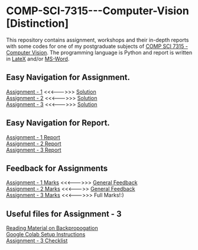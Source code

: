 # COMP-SCI-7315---Computer-Vision [Distinction]  
This repository contains assignment, workshops and their in-depth reports with some codes for one of my postgraduate subjects of [COMP SCI 7315 - Computer Vision](https://www.adelaide.edu.au/course-outlines/109781/1/sem-1/). The programming language is Python and report is written in [LateX](https://www.latex-project.org/) and/or [MS-Word](https://products.office.com/en-au/word). 

## Easy Navigation for Assignment.  
[Assignment - 1](https://github.com/Vanditg/COMP-SCI-7315---Computer-Vision/tree/master/Assignment%20-%201/Problem) <<<--->>> [Solution](https://github.com/Vanditg/COMP-SCI-7315---Computer-Vision/tree/master/Assignment%20-%201/Solution)  
[Assignment - 2](https://github.com/Vanditg/COMP-SCI-7315---Computer-Vision/tree/master/Assignment%20-%202/Problem) <<<--->>> [Solution](https://github.com/Vanditg/COMP-SCI-7315---Computer-Vision/tree/master/Assignment%20-%202/Solution)  
[Assignment - 3](https://github.com/Vanditg/COMP-SCI-7315---Computer-Vision/blob/master/Assignment%20-%203/Problem/Computer_Vision_A_3.pdf) <<<--->>> [Solution](https://github.com/Vanditg/COMP-SCI-7315---Computer-Vision/tree/master/Assignment%20-%203/Solution)  

## Easy Navigation for Report.  
[Assignment - 1 Report](https://github.com/Vanditg/COMP-SCI-7315---Computer-Vision/tree/master/Assignment%20-%201/Report)  
[Assignment - 2 Report](https://github.com/Vanditg/COMP-SCI-7315---Computer-Vision/tree/master/Assignment%20-%202/Report)  
[Assignment - 3 Report](https://github.com/Vanditg/COMP-SCI-7315---Computer-Vision/tree/master/Assignment%20-%203/Report)  

## Feedback for Assignments  
[Assignment - 1 Marks](https://github.com/Vanditg/COMP-SCI-7315---Computer-Vision/blob/master/Assignment%20-%201/Feedback/Assignment%201_%20Patch%20Match.pdf) <<<--->>> [General Feedback](https://github.com/Vanditg/COMP-SCI-7315---Computer-Vision/blob/master/Assignment%20-%201/Feedback/w3-studentguide.pdf)  
[Assignment - 2 Marks](https://github.com/Vanditg/COMP-SCI-7315---Computer-Vision/blob/master/Assignment%20-%202/Feedback/Assignment%202_%203D%20reconstruction.pdf) <<<--->> [General Feedback](https://github.com/Vanditg/COMP-SCI-7315---Computer-Vision/blob/master/Assignment%20-%202/Feedback/A2_StudentGuide.pdf)  
[Assignment - 3 Marks](https://github.com/Vanditg/COMP-SCI-7315---Computer-Vision/blob/master/Assignment%20-%203/Feedback/Assignment%203_%20Deep%20learning.pdf) <<<--->>> Full Marks!:)  

## Useful files for Assignment - 3
[Reading Material on Backpropogation](https://github.com/Vanditg/COMP-SCI-7315---Computer-Vision/blob/master/Assignment%20-%203/Problem/reading_material.pdf)  
[Google Colab Setup Instructions](https://github.com/Vanditg/COMP-SCI-7315---Computer-Vision/blob/master/Assignment%20-%203/Problem/setup_instructions.pdf)  
[Assignment - 3 Checklist](https://github.com/Vanditg/COMP-SCI-7315---Computer-Vision/blob/master/Assignment%20-%203/Problem/A3_checklist.pdf)  